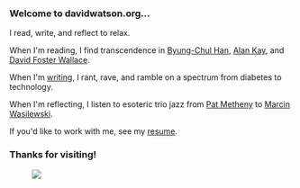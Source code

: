 <div class="row">
<div class="col">
<h3>Welcome to davidwatson.org...</h3>
<p>I read, write, and reflect to relax.
<p>When I'm reading, I find transcendence in <a href="https://en.wikipedia.org/wiki/Byung-Chul_Han">Byung-Chul Han</a>, <a href="https://en.wikipedia.org/wiki/Alan_Kay">Alan Kay</a>, and <a href="https://en.wikipedia.org/wiki/David_Foster_Wallace">David Foster Wallace</a>.

<p>When I'm <a href="/essays/">writing</a>, I rant, rave, and ramble on a spectrum from diabetes to technology.

<p>When I'm reflecting, I listen to esoteric trio jazz from <a href="https://en.wikipedia.org/wiki/Trio_%E2%86%92_Live">Pat Metheny</a> to <a href="https://en.wikipedia.org/wiki/Marcin_Wasilewski_(pianist)">Marcin Wasilewski</a>. 

<p>If you'd like to work with me, see my  <a href="/resume/">resume</a>.

<h3>Thanks for visiting!</h3>
</div>
<div class="col">
<figure>
<img class="portrait-img" src="/images/watson.jpg">
</figure>
</div>
</div>

